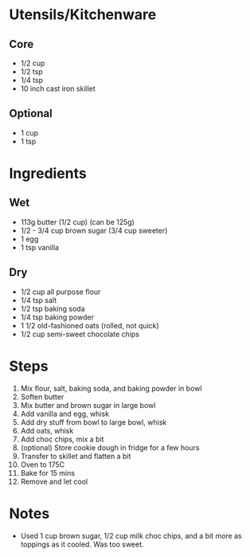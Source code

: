 # Utensils/Kitchenware

## Core
* 1/2 cup
* 1/2 tsp
* 1/4 tsp
* 10 inch cast iron skillet

## Optional
* 1 cup
* 1 tsp

# Ingredients

## Wet
* 113g butter (1/2 cup) (can be 125g)
* 1/2 - 3/4 cup brown sugar (3/4 cup sweeter)
* 1 egg
* 1 tsp vanilla

## Dry
* 1/2 cup all purpose flour
* 1/4 tsp salt
* 1/2 tsp baking soda
* 1/4 tsp baking powder
* 1 1/2 old-fashioned oats (rolled, not quick)
* 1/2 cup semi-sweet chocolate chips

# Steps
1. Mix flour, salt, baking soda, and baking powder in bowl
2. Soften butter
3. Mix butter and brown sugar in large bowl
4. Add vanilla and egg, whisk
5. Add dry stuff from bowl to large bowl, whisk
6. Add oats, whisk
7. Add choc chips, mix a bit
8. (optional) Store cookie dough in fridge for a few hours
9. Transfer to skillet and flatten a bit
10. Oven to 175C
11. Bake for 15 mins
12. Remove and let cool

# Notes
* Used 1 cup brown sugar, 1/2 cup milk choc chips, and a bit more as toppings as it cooled. Was too sweet.
